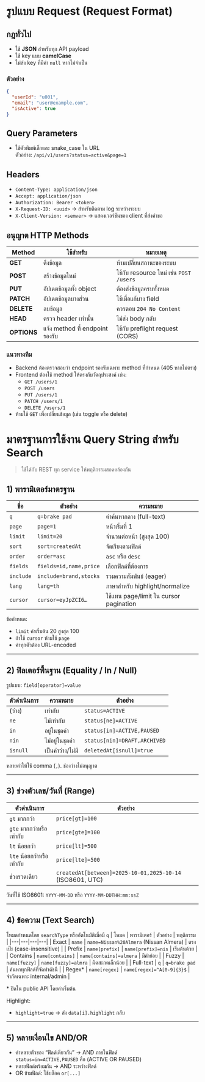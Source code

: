 # รูปแบบ Request (Request Format)

## กฎทั่วไป
- ใช้ **JSON** สำหรับทุก API payload
- ใช้ key แบบ **camelCase**
- ไม่ส่ง key ที่มีค่า `null` หากไม่จำเป็น

### ตัวอย่าง
```json
{
  "userId": "u001",
  "email": "user@example.com",
  "isActive": true
}
```

## Query Parameters
- ใช้ตัวพิมพ์เล็กและ snake_case ใน URL  
  ตัวอย่าง: `/api/v1/users?status=active&page=1`

## Headers
- `Content-Type: application/json`
- `Accept: application/json`
- `Authorization: Bearer <token>`
- `X-Request-ID: <uuid>` → สำหรับติดตาม log ระหว่างระบบ
- `X-Client-Version: <semver>` → แสดงเวอร์ชันของ client ที่ส่งคำขอ

## อนุญาต HTTP Methods

| Method | ใช้สำหรับ | หมายเหตุ |
|---------|-------------|-----------|
| **GET** | ดึงข้อมูล | ห้ามเปลี่ยนสถานะของระบบ |
| **POST** | สร้างข้อมูลใหม่ | ใช้กับ resource ใหม่ เช่น `POST /users` |
| **PUT** | อัปเดตข้อมูลทั้ง object | ต้องส่งข้อมูลครบทั้งหมด |
| **PATCH** | อัปเดตข้อมูลบางส่วน | ใช้เมื่อแก้บาง field |
| **DELETE** | ลบข้อมูล | ควรตอบ `204 No Content` |
| **HEAD** | ตรวจ header เท่านั้น | ไม่ส่ง body กลับ |
| **OPTIONS** | แจ้ง method ที่ endpoint รองรับ | ใช้กับ preflight request (CORS) |

### แนวทางทีม
- Backend ต้องตรวจสอบว่า endpoint รองรับเฉพาะ method ที่กำหนด (405 หากไม่ตรง)
- Frontend ต้องใช้ method ให้ตรงกับวัตถุประสงค์ เช่น:
  - `GET /users/1`
  - `POST /users`
  - `PUT /users/1`
  - `PATCH /users/1`
  - `DELETE /users/1`
- ห้ามใช้ `GET` เพื่อเปลี่ยนข้อมูล (เช่น toggle หรือ delete)

# มาตรฐานการใช้งาน Query String สำหรับ Search

> ใช้ได้กับ REST ทุก service ให้พฤติกรรมสอดคล้องกัน

## 1) พารามิเตอร์มาตรฐาน
| ชื่อ | ตัวอย่าง | ความหมาย |
|---|---|---|
| `q` | `q=brake pad` | คำค้นหากลาง (full-text) |
| `page` | `page=1` | หน้าเริ่มที่ 1 |
| `limit` | `limit=20` | จำนวนต่อหน้า (สูงสุด 100) |
| `sort` | `sort=createdAt` | จัดเรียงตามฟิลด์ |
| `order` | `order=asc` | `asc` หรือ `desc` |
| `fields` | `fields=id,name,price` | เลือกฟิลด์ที่ต้องการ |
| `include` | `include=brand,stocks` | รวมความสัมพันธ์ (eager) |
| `lang` | `lang=th` | ภาษาสำหรับ highlight/normalize |
| `cursor` | `cursor=eyJpZCI6…` | ใช้แทน page/limit ใน cursor pagination |

ข้อกำหนด:
- `limit` ค่าเริ่มต้น 20 สูงสุด 100
- ถ้าใช้ `cursor` ห้ามใช้ `page`
- ค่าทุกตัวต้อง URL-encoded

---

## 2) ฟิลเตอร์พื้นฐาน (Equality / In / Null)
รูปแบบ: `field[operator]=value`

| ตัวดำเนินการ | ความหมาย | ตัวอย่าง |
|---|---|---|
| (ว่าง) | เท่ากับ | `status=ACTIVE` |
| `ne` | ไม่เท่ากับ | `status[ne]=ACTIVE` |
| `in` | อยู่ในชุดค่า | `status[in]=ACTIVE,PAUSED` |
| `nin` | ไม่อยู่ในชุดค่า | `status[nin]=DRAFT,ARCHIVED` |
| `isnull` | เป็นค่าว่าง/ไม่มี | `deletedAt[isnull]=true` |

หลายค่าให้ใช้ comma (`,`). ช่องว่างไม่อนุญาต

---

## 3) ช่วงตัวเลข/วันที่ (Range)
| ตัวดำเนินการ | ตัวอย่าง |
|---|---|
| `gt` มากกว่า | `price[gt]=100` |
| `gte` มากกว่าหรือเท่ากับ | `price[gte]=100` |
| `lt` น้อยกว่า | `price[lt]=500` |
| `lte` น้อยกว่าหรือเท่ากับ | `price[lte]=500` |
| ช่วงรวดเดียว | `createdAt[between]=2025-10-01,2025-10-14` (ISO8601, UTC) |

วันที่ใช้ ISO8601: `YYYY-MM-DD` หรือ `YYYY-MM-DDTHH:mm:ssZ`

---

## 4) ข้อความ (Text Search)
โหมดกำหนดโดย `searchType` หรืออัตโนมัติเมื่อมี `q`
| โหมด | พารามิเตอร์ | ตัวอย่าง | พฤติกรรม |
|---|---|---|---|
| Exact | `name` | `name=Nissan%20Almera` (Nissan Almera) | ตรงเป๊ะ (case-insensitive) |
| Prefix | `name[prefix]` | `name[prefix]=nis` | เริ่มต้นด้วย |
| Contains | `name[contains]` | `name[contains]=almera` | มีคำย่อย |
| Fuzzy | `name[fuzzy]` | `name[fuzzy]=almra` | ผิดสะกดเล็กน้อย |
| Full-text | `q` | `q=brake pad` | ค้นหาทุกฟิลด์ที่จัดทำดัชนี |
| Regex* | `name[regex]` | `name[regex]=^A[0-9]{3}$` | จำกัดเฉพาะ internal/admin |

\* ปิดใน public API โดยค่าเริ่มต้น

Highlight:
- `highlight=true` → ส่ง `data[i].highlight` กลับ

---

## 5) หลายเงื่อนไข AND/OR
- ค่าหลายตัวของ “ฟิลด์เดียวกัน” → AND ภายในฟิลด์  
  `status=in=ACTIVE,PAUSED` คือ (ACTIVE OR PAUSED)  
- หลายฟิลด์พร้อมกัน → AND ระหว่างฟิลด์  
- OR ข้ามฟิลด์: ใช้บล็อค `or[...]`  



